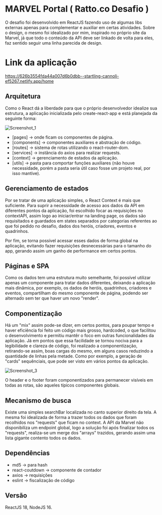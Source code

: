 # MARVEL Portal ( Ratto.co Desafio )

O desafio foi desenvolvido em ReactJS fazendo uso de algumas libs externas apenas para complementar e auxiliar em certas atividades. Sobre o design, o mesmo foi idealizado por mim, inspirado no próprio site da Marvel, já que todo o conteúdo da API deve ser linkado de volta para eles, faz sentido seguir uma linha parecida de design.


# Link da aplicação

https://626b3554fda44a007d6b0dbb--startling-cannoli-ef5267.netlify.app/home


## Arquitetura

Como o React dá a liberdade para que o próprio desenvolvedor idealize sua estrutura, a aplicação inicializada pelo create-react-app e está planejada da seguinte forma:

![Screenshot_1](https://user-images.githubusercontent.com/48375103/165870668-ca641288-85f9-402d-b6f2-465fa2f1fcaa.png)

- [pages] -> onde ficam os componentes de página.
- [components] -> componentes auxiliares e abstração de código.
- [routes] -> sistema de rotas utilizando o react-router-dom.
- [services] -> instância do axios para realizar requests.
- [context] -> gerenciamento de estados da aplicação.
- [utils] -> pasta para comportar funções auxiliares (não houve necessidade, porém a pasta seria útil caso fosse um projeto real, por isso mantive).

## Gerenciamento de estados

Por se tratar de uma aplicação simples, o React Context é mais que suficiente. Para suprir a necessidade de acesso aos dados da API em diferentes pontos da aplicação, foi escolhido focar as requisições no contextAPI, assim logo ao iniciar/entrar na landing page, os dados são requisitados e guardados em states separados por categorias referentes ao que foi pedido no desafio, dados dos heróis, criadores, eventos e quadrinhos.

Por fim, se torna possível acessar esses dados de forma global na aplicação, evitando fazer requisições desnecessárias para o tamanho do app, gerando assim um ganho de performance em certos pontos.

## Páginas e SPA

Como os dados tem uma estrutura muito semelhante, foi possível utilizar apenas um componente para tratar dados diferentes, deixando a aplicação mais dinâmica, por exemplo, os dados de heróis, quadrinhos, criadores e eventos, compartilham do mesmo componente de página, podendo ser alternado sem ter que haver um novo "render".

## Componentização

Há um "mix" assim pode-se dizer, em certos pontos, para poupar tempo e haver eficiência foi feito um código mais grosso, hardcoded, o que facilitou o desenvolvimento e permitiu mantêr o foco em outras funcionalidades da aplicação. Já em pontos que essa facilidade se tornou nociva para a legibilidade e clareza de código, foi realizado a componentização, retirando-se assim, boas cargas do mesmo, em alguns casos reduzindo a quantidade de linhas pela metade. Como por exemplo, a geração de "cards" sequênciais, que pode ser visto em vários pontos da aplicação.

![Screenshot_3](https://user-images.githubusercontent.com/48375103/165873548-dd36646e-3d9d-4452-b2e8-3d0827b759d0.png)

O header e o footer foram componentizados para permanecer visíveis em todas as rotas, são aqueles típicos componentes globais.

## Mecanismo de busca

Existe uma simples searchBar localizada no canto superior direito da tela. A mesma foi idealizada de forma a trazer todos os dados que foram recolhidos nos "requests" que ficam no context. A API da Marvel não disponibiliza um endpoint global, logo a solução foi após finalizar todos os "requests", realiza-se um merge dos "arrays" trazidos, gerando assim uma lista gigante contento todos os dados.

## Dependências

- md5 -> para hash
- react-coutdown -> componente de contador
- axios -> requisições
- eslint -> fiscalização de código

 ## Versão
 
 ReactJS 18, NodeJS 16.

